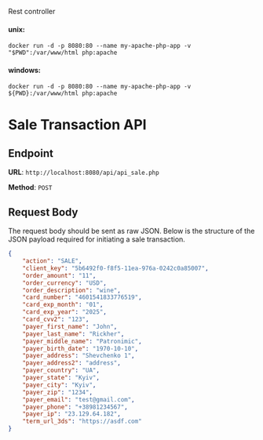 Rest controller <br/>
#### unix:
` docker run -d -p 8080:80 --name my-apache-php-app -v "$PWD":/var/www/html php:apache `

#### windows:
` docker run -d -p 8080:80 --name my-apache-php-app -v ${PWD}:/var/www/html php:apache `

# Sale Transaction API

## Endpoint

**URL**: `http://localhost:8080/api/api_sale.php`

**Method**: `POST`

## Request Body

The request body should be sent as raw JSON. Below is the structure of the JSON payload required for initiating a sale transaction.

```json
{
    "action": "SALE",
    "client_key": "5b6492f0-f8f5-11ea-976a-0242c0a85007",
    "order_amount": "11",
    "order_currency": "USD",
    "order_description": "wine",
    "card_number": "4601541833776519",
    "card_exp_month": "01",
    "card_exp_year": "2025",
    "card_cvv2": "123",
    "payer_first_name": "John",
    "payer_last_name": "Rickher",
    "payer_middle_name": "Patronimic",
    "payer_birth_date": "1970-10-10",
    "payer_address": "Shevchenko 1",
    "payer_address2": "address",
    "payer_country": "UA",
    "payer_state": "Kyiv",
    "payer_city": "Kyiv",
    "payer_zip": "1234",
    "payer_email": "test@gmail.com",
    "payer_phone": "+38981234567",
    "payer_ip": "23.129.64.182",
    "term_url_3ds": "https://asdf.com"
}

